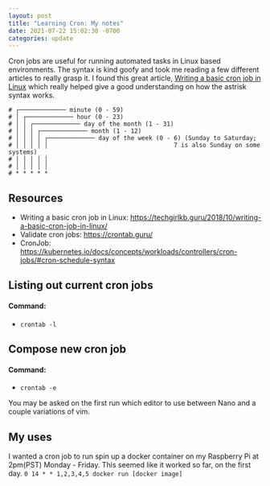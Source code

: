 ```yaml
---
layout: post
title: "Learning Cron: My notes"
date: 2021-07-22 15:02:30 -0700
categories: update
---
```


Cron jobs are useful for running automated tasks in Linux based environments. The syntax is kind goofy and took me reading a few different articles to really grasp it. I found this great article, [Writing a basic cron job in Linux](https://techgirlkb.guru/2018/10/writing-a-basic-cron-job-in-linux/) which really helped give a good understanding on how the astrisk syntax works. 

```cron
# ┌───────────── minute (0 - 59)
# │ ┌───────────── hour (0 - 23)
# │ │ ┌───────────── day of the month (1 - 31)
# │ │ │ ┌───────────── month (1 - 12)
# │ │ │ │ ┌───────────── day of the week (0 - 6) (Sunday to Saturday;
# │ │ │ │ │                                   7 is also Sunday on some systems)
# │ │ │ │ │
# │ │ │ │ │
# * * * * *
```

## Resources 

- Writing a basic cron job in Linux: https://techgirlkb.guru/2018/10/writing-a-basic-cron-job-in-linux/
- Validate cron jobs: https://crontab.guru/
- CronJob: https://kubernetes.io/docs/concepts/workloads/controllers/cron-jobs/#cron-schedule-syntax

## Listing out current cron jobs

#### Command: 
- `crontab -l`

## Compose new cron job

#### Command: 

- `crontab -e`

You may be asked on the first run which editor to use between Nano and a couple variations of vim.

## My uses
I wanted a cron job to run spin up a docker container on my Raspberry Pi at 2pm(PST) Monday - Friday. This seemed like it worked so far, on the first day. 
`0 14 * * 1,2,3,4,5 docker run [docker image]`
